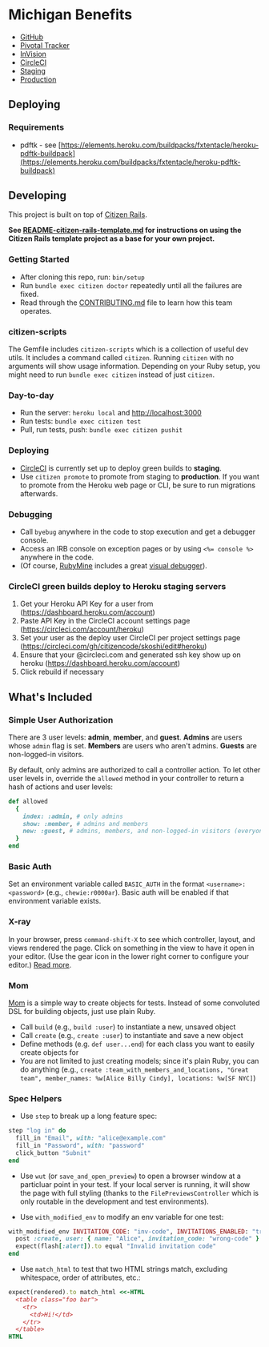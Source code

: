 # Michigan Benefits

* [GitHub](https://github.com/codeforamerica/michigan-benefits)
* [Pivotal Tracker](https://www.pivotaltracker.com/n/projects/1982139)
* [InVision](https://projects.invisionapp.com/d/main#/projects/prototypes/10425326)
* [CircleCI](https://circleci.com/gh/codeforamerica/michigan-benefits)
* [Staging](https://michigan-benefits-staging.herokuapp.com)
* [Production](https://michigan-benefits-prod.herokuapp.com)

## Deploying

### Requirements

* pdftk - see [https://elements.heroku.com/buildpacks/fxtentacle/heroku-pdftk-buildpack](https://elements.heroku.com/buildpacks/fxtentacle/heroku-pdftk-buildpack)


## Developing

This project is built on top of [Citizen Rails](https://github.com/citizencode/citizen-rails).

**See [README-citizen-rails-template.md](README-citizen-rails-template.md) for instructions on
using the Citizen Rails template project as a base for your own project.**

### Getting Started

* After cloning this repo, run: `bin/setup`
* Run `bundle exec citizen doctor` repeatedly until all the failures are fixed.
* Read through the [CONTRIBUTING.md](CONTRIBUTING.md) file to learn how this
  team operates.

### citizen-scripts

The Gemfile includes `citizen-scripts` which is a collection of useful dev utils. It includes a command
called `citizen`. Running `citizen` with no arguments will show usage information. Depending on your
Ruby setup, you might need to run `bundle exec citizen` instead of just `citizen`.

### Day-to-day

* Run the server: `heroku local` and [http://localhost:3000](http://localhost:3000)
* Run tests: `bundle exec citizen test`
* Pull, run tests, push: `bundle exec citizen pushit`

### Deploying

* [CircleCI](https://circleci.com/gh/codeforamerica/michigan-benefits) is currently set up to 
  deploy green builds to **staging**.
* Use `citizen promote` to promote from staging to **production**. If you want to promote
  from the Heroku web page or CLI, be sure to run migrations afterwards. 

### Debugging

* Call `byebug` anywhere in the code to stop execution and get a debugger console.
* Access an IRB console on exception pages or by using `<%= console %>` anywhere in the code.
* (Of course, [RubyMine](https://www.jetbrains.com/ruby/) includes a great [visual debugger](https://www.jetbrains.com/ruby/features/ruby_debugger.html)).

### CircleCI green builds deploy to Heroku staging servers

1. Get your Heroku API Key for a user from (https://dashboard.heroku.com/account)
1. Paste API Key in the CircleCI account settings page (https://circleci.com/account/heroku)
1. Set your user as the deploy user CircleCI per project settings page (https://circleci.com/gh/citizencode/skoshi/edit#heroku)
1. Ensure that your <github username>@circleci.com and generated ssh key show up on heroku (https://dashboard.heroku.com/account)
1. Click rebuild if necessary

## What's Included

### Simple User Authorization

There are 3 user levels: **admin**, **member**, and **guest**. **Admins** are users whose `admin` flag is set.
**Members** are users who aren't admins. **Guests** are non-logged-in visitors.

By default, only admins are authorized to call a controller action. To let other user levels
in, override the `allowed` method in your controller to return a hash of actions and user levels:

```ruby
def allowed
  {
    index: :admin, # only admins
    show: :member, # admins and members
    new: :guest, # admins, members, and non-logged-in visitors (everyone)
  }
end
```

### Basic Auth

Set an environment variable called `BASIC_AUTH` in the format `<username>:<password>` (e.g., `chewie:r0000ar`).
Basic auth will be enabled if that environment variable exists.



### X-ray

In your browser, press `command-shift-X` to see which controller, layout, and views rendered the page. Click on something
in the view to have it open in your editor. (Use the gear icon in the lower right corner to configure your editor.)
[Read more](https://github.com/brentd/xray-rails).



### Mom

[Mom](spec/support/mom.rb) is a simple way to create objects for tests. Instead of some convoluted DSL for building
objects, just use plain Ruby.

* Call `build` (e.g., `build :user`) to instantiate a new, unsaved object
* Call `create` (e.g., `create :user`) to instantiate and save a new object
* Define methods (e.g. `def user...end`) for each class you want to easily create objects for
* You are not limited to just creating models; since it's plain Ruby, you can do anything
  (e.g., `create :team_with_members_and_locations, "Great team", member_names: %w[Alice Billy Cindy], locations: %w[SF NYC]`)


### Spec Helpers

* Use `step` to break up a long feature spec:

```ruby
step "log in" do
  fill_in "Email", with: "alice@example.com"
  fill_in "Password", with: "password"
  click_button "Subnit"
end
```

* Use `wut` (or `save_and_open_preview`) to open a browser window at a particluar point in your test. If your local
  server is running, it will show the page with full styling (thanks to the `FilePreviewsController` which is only
  routable in the development and test environments).

* Use `with_modified_env` to modify an env variable for one test:

```ruby
with_modified_env INVITATION_CODE: "inv-code", INVITATIONS_ENABLED: "true" do
  post :create, user: { name: "Alice", invitation_code: "wrong-code" }
  expect(flash[:alert]).to equal "Invalid invitation code"
end  
```

* Use `match_html` to test that two HTML strings match, excluding whitespace, order of attributes, etc.:

```ruby
expect(rendered).to match_html <<-HTML
  <table class="foo bar">
    <tr>
      <td>Hi!</td>
    </tr>
  </table>
HTML
```
